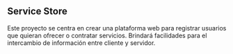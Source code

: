 ## Service Store

Este proyecto se centra en crear una plataforma web para registrar usuarios que quieran ofrecer o contratar servicios. Brindará facilidades para el intercambio de información entre cliente y servidor.
